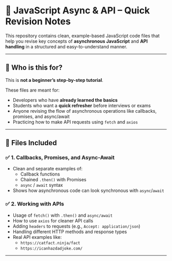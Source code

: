 # 📘 JavaScript Async & API – Quick Revision Notes

This repository contains clean, example-based JavaScript code files that help you revise key concepts of **asynchronous JavaScript** and **API handling** in a structured and easy-to-understand manner.

---

## 📌 Who is this for?

This is **not a beginner’s step-by-step tutorial**.

These files are meant for:
- Developers who have **already learned the basics**
- Students who want a **quick refresher** before interviews or exams
- Anyone revising the flow of asynchronous operations like callbacks, promises, and async/await
- Practicing how to make API requests using `fetch` and `axios`

---

## 📂 Files Included

### ✅ 1. Callbacks, Promises, and Async-Await
- Clean and separate examples of:
  - Callback functions
  - Chained `.then()` with Promises
  - `async` / `await` syntax
- Shows how asynchronous code can look synchronous with `async`/`await`

### ✅ 2. Working with APIs
- Usage of `fetch()` with `.then()` and `async/await`
- How to use `axios` for cleaner API calls
- Adding `headers` to requests (e.g., `Accept: application/json`)
- Handling different HTTP methods and response types
- Real API examples like:
  - `https://catfact.ninja/fact`
  - `https://icanhazdadjoke.com/`

---

